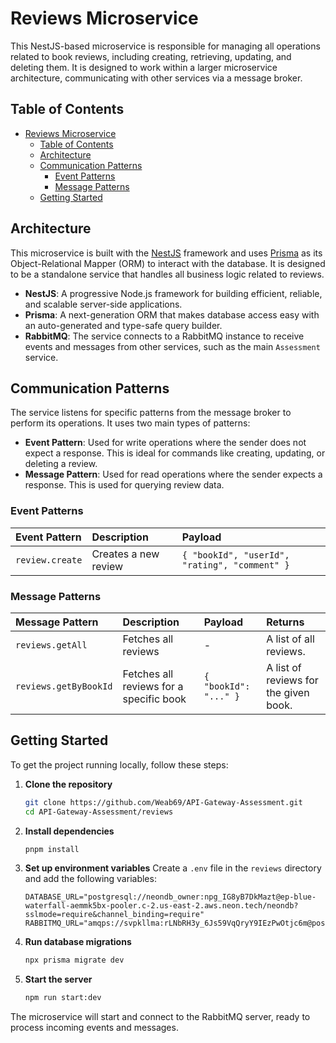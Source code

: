# Reviews Microservice

This NestJS-based microservice is responsible for managing all operations related to book reviews, including creating, retrieving, updating, and deleting them. It is designed to work within a larger microservice architecture, communicating with other services via a message broker.

## Table of Contents

- [Reviews Microservice](#reviews-microservice)
  - [Table of Contents](#table-of-contents)
  - [Architecture](#architecture)
  - [Communication Patterns](#communication-patterns)
    - [Event Patterns](#event-patterns)
    - [Message Patterns](#message-patterns)
  - [Getting Started](#getting-started)

## Architecture

This microservice is built with the [NestJS](https://nestjs.com/) framework and uses [Prisma](https://www.prisma.io/) as its Object-Relational Mapper (ORM) to interact with the database. It is designed to be a standalone service that handles all business logic related to reviews.

- **NestJS**: A progressive Node.js framework for building efficient, reliable, and scalable server-side applications.
- **Prisma**: A next-generation ORM that makes database access easy with an auto-generated and type-safe query builder.
- **RabbitMQ**: The service connects to a RabbitMQ instance to receive events and messages from other services, such as the main `Assessment` service.

## Communication Patterns

The service listens for specific patterns from the message broker to perform its operations. It uses two main types of patterns:

-   **Event Pattern**: Used for write operations where the sender does not expect a response. This is ideal for commands like creating, updating, or deleting a review.
-   **Message Pattern**: Used for read operations where the sender expects a response. This is used for querying review data.

### Event Patterns

| Event Pattern           | Description         | Payload                                            |
| :---------------------- | :------------------ | :------------------------------------------------- |
| `review.create`         | Creates a new review| `{ "bookId", "userId", "rating", "comment" }`      |

### Message Patterns

| Message Pattern         | Description                  | Payload                | Returns                               |
| :---------------------- | :--------------------------- | :--------------------- | :------------------------------------ |
| `reviews.getAll`        | Fetches all reviews          | -                      | A list of all reviews.                |
| `reviews.getByBookId`   | Fetches all reviews for a specific book | `{ "bookId": "..." }`  | A list of reviews for the given book. |

## Getting Started

To get the project running locally, follow these steps:

1.  **Clone the repository**
    ```bash
    git clone https://github.com/Weab69/API-Gateway-Assessment.git
    cd API-Gateway-Assessment/reviews
    ```

2.  **Install dependencies**
    ```bash
    pnpm install
    ```

3.  **Set up environment variables**
    Create a `.env` file in the `reviews` directory and add the following variables:
    ```
    DATABASE_URL="postgresql://neondb_owner:npg_IG8yB7DkMazt@ep-blue-waterfall-aemmk5bx-pooler.c-2.us-east-2.aws.neon.tech/neondb?sslmode=require&channel_binding=require"
    RABBITMQ_URL="amqps://svpkllma:rLNbRH3y_6Js59VqQryY9IEzPwOtjc6m@possum.lmq.cloudamqp.com/svpkllma"
    ```

4.  **Run database migrations**
    ```bash
    npx prisma migrate dev
    ```

5.  **Start the server**
    ```bash
    npm run start:dev
    ```

The microservice will start and connect to the RabbitMQ server, ready to process incoming events and messages.
